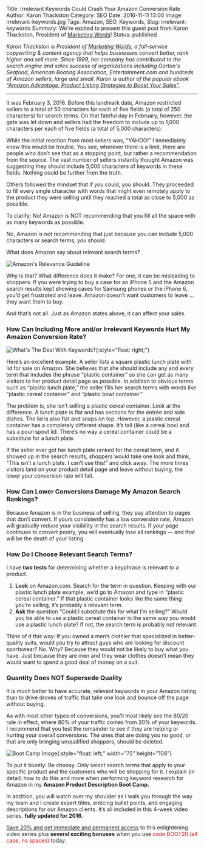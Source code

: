Title: Irrelevant Keywords Could Crash Your Amazon Conversion Rate
Author: Karon Thackston
Category: SEO
Date: 2016-11-11 13:00
Image: irrelevant-keywords.jpg
Tags: Amazon, SEO, Keywords, 
Slug: irrelevant-keywords
Summary: We're excited to present this guest post from Karon Thackston, President of [Marketing Words](http://www.marketingwords.com/)!
Status: published

*Karon Thackston is President of [Marketing Words](http://www.marketingwords.com/), a full-service copywriting & content agency that helps businesses convert better, rank higher and sell more. Since 1999, her company has contributed to the search engine and sales success of organizations including Gorton's Seafood, American Boating Association, Entertainment.com and hundreds of Amazon sellers, large and small. Karon is author of the popular ebook [“Amazon Advantage: Product Listing Strategies to Boost Your Sales”](http://www.marketingwords.com/products/amazon-description-book/).*

---

It was February 3, 2016. Before this landmark date, Amazon restricted sellers to a total of 50 characters for each of five fields (a total of 250 characters) for search terms. On that fateful day in February, however, the gate was let down and sellers had the freedom to include up to 1,000 characters per each of five fields (a total of 5,000 characters).

While the initial reaction from most sellers was, “YAHOO!” I immediately knew this would be trouble. You see, wherever there is a limit, there are people who don’t see that as a stopping point, but rather a recommendation from the source. The vast number of sellers instantly thought Amazon was suggesting they should include 5,000 characters of keywords in these fields. Nothing could be further from the truth.

Others followed the mindset that if you could, you should. They proceeded to fill every single character with words that might even remotely apply to the product they were selling until they reached a total as close to 5,000 as possible.

To clarify: No! Amazon is NOT recommending that you fill all the space with as many keywords as possible.

No, Amazon is not recommending that just because you can include 5,000 characters or search terms, you should.

What does Amazon say about relevant search terms?

![Amazon's Relevance Guideline](/images/blog/2016/11/amazon-relevance-guideline.png)

Why is that? What difference does it make? For one, it can be misleading to shoppers. If you were trying to buy a case for an iPhone 5 and the Amazon search results kept showing cases for Samsung phones or the iPhone 6, you’d get frustrated and leave. Amazon doesn’t want customers to leave … they want them to buy.

And that’s not all. Just as Amazon states above, it can affect your sales.

### How Can Including More and/or Irrelevant Keywords Hurt My Amazon Conversion Rate?

![What's The Deal With Keywords?](/images/blog/2016/11/question-mark-guy.png){:style="float: right;"}

Here’s an excellent example. A seller lists a square plastic lunch plate with lid for sale on Amazon. She believes that she should include any and every term that includes the phrase “plastic container” so she can get as many visitors to her product detail page as possible. In addition to obvious terms such as “plastic lunch plate,” the seller fills her search terms with words like “plastic cereal container” and “plastic bowl container.”

The problem is, she isn’t selling a plastic cereal container. Look at the difference. A lunch plate is flat and has sections for the entrée and side dishes. The lid is also flat and snaps on top. However, a plastic cereal container has a completely different shape. It’s tall (like a cereal box) and has a pour-spout lid. There’s no way a cereal container could be a substitute for a lunch plate.

If the seller ever got her lunch plate ranked for the cereal term, and it showed up in the search results, shoppers would take one look and think, “This isn’t a lunch plate. I can’t use this!” and click away. The more times visitors land on your product detail page and leave without buying, the lower your conversion rate will fall.

### How Can Lower Conversions Damage My Amazon Search Rankings?

Because Amazon is in the business of selling, they pay attention to pages that don’t convert. If yours consistently has a low conversion rate, Amazon will gradually reduce your visibility in the search results. If your page continues to convert poorly, you will eventually lose all rankings — and that will be the death of your listing.

### How Do I Choose Relevant Search Terms?

I have **two tests** for determining whether a keyphrase is relevant to a product.

1. **Look** on Amazon.com. Search for the term in question. Keeping with our plastic lunch plate example, we’d go to Amazon and type in “plastic cereal container.” If that plastic container looks like the same thing you’re selling, it’s probably a relevant term.
2. **Ask** the question “Could I substitute this for what I’m selling?” Would you be able to use a plastic cereal container in the same way you would use a plastic lunch plate? If not, the search term is probably not relevant.

Think of it this way: If you owned a men’s clothier that specialized in better-quality suits, would you try to attract guys who are looking for discount sportswear? No. Why? Because they would not be likely to buy what you have. Just because they are men and they wear clothes doesn’t mean they would want to spend a good deal of money on a suit.

### Quantity Does NOT Supersede Quality

It is much better to have accurate, relevant keywords in your Amazon listing than to drive droves of traffic that take one look and bounce off the page without buying.

As with most other types of conversions, you’ll most likely see the 80/20 rule in effect, where 80% of your traffic comes from 20% of your keywords. I recommend that you test the remainder to see if they are helping or hurting your overall conversions. The ones that are doing you no good, or that are only bringing unqualified shoppers, should be deleted.

![Boot Camp Image](/images/blog/2016/11/amazon-boot-camp.png){:style="float: left;" width="75" height="108"}

To put it bluntly: Be choosy. Only select search terms that apply to your specific product and the customers who will be shopping for it. I explain (in detail) how to do this and more when performing keyword research for Amazon in my **Amazon Product Description Boot Camp.**

In addition, you will watch over my shoulder as I walk you through the way my team and I create expert titles, enticing bullet points, and engaging descriptions for our Amazon clients. It’s all included in this 4-week video series, **fully updated for 2016.**

[Save 20% and get immediate and permanent access](http://www.marketingwords.com/bootcamp) to this enlightening video series plus **several exciting bonuses** when you use <font color="e60000">code BOOT20 (all caps, no spaces)</font> today.
